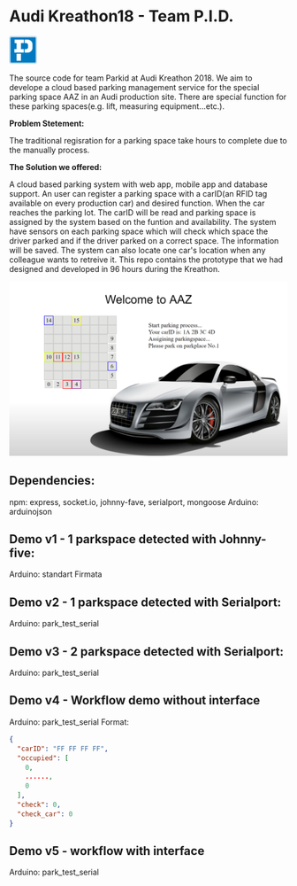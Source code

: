 # Audi Kreathon18 - Team P.I.D.

<img src="img/logo_line.png" width="10%">

The source code for team Parkid at Audi Kreathon 2018. We aim to develope a cloud based parking management service for the special parking space AAZ in an Audi production site. There are special function for these parking spaces(e.g. lift, measuring equipment...etc.).

**Problem Stetement:**

The traditional regisration for a parking space take hours to complete due to the manually process.

**The Solution we offered:**

A cloud based parking system with web app, mobile app and database support. An user can register a parking space with a carID(an RFID tag available on every production car) and desired function. When the car reaches the parking lot. The carID will be read and parking space is assigned by the system based on the funtion and availability. The system have sensors on each parking space which will check which space the driver parked and if the driver parked on a correct space. The information will be saved. The system can also locate one car's location when any colleague wants to retreive it. This repo contains the prototype that we had designed and developed in 96 hours during the Kreathon.

![demo](img/parkid.PNG)

## Dependencies:

npm: express, socket.io, johnny-fave, serialport, mongoose
Arduino: arduinojson

## Demo v1 - 1 parkspace detected with Johnny-five:

Arduino: standart Firmata

## Demo v2 - 1 parkspace detected with Serialport:

Arduino: park_test_serial

## Demo v3 - 2 parkspace detected with Serialport:

Arduino: park_test_serial

## Demo v4 - Workflow demo without interface

Arduino: park_test_serial
Format:

```json
{
  "carID": "FF FF FF FF",
  "occupied": [
    0,
    ......,
    0
  ],
  "check": 0,
  "check_car": 0
}
```

## Demo v5 - workflow with interface

Arduino: park_test_serial
